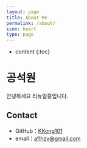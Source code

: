 ```yaml
---
layout: page
title: About Me
permalink: /about/
icon: heart
type: page
---
```


* content
{:toc}

# 공석원

안녕하세요 리뉴얼중입니다. 

## Contact

* GitHub：[KKong101](https://github.com/kkong101)
* email：aflhzv@gmail.com


